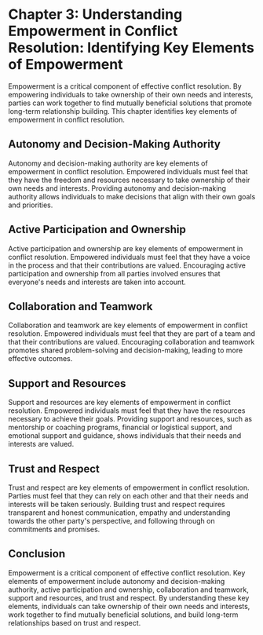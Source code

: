 Chapter 3: Understanding Empowerment in Conflict Resolution: Identifying Key Elements of Empowerment
====================================================================================================

Empowerment is a critical component of effective conflict resolution. By empowering individuals to take ownership of their own needs and interests, parties can work together to find mutually beneficial solutions that promote long-term relationship building. This chapter identifies key elements of empowerment in conflict resolution.

Autonomy and Decision-Making Authority
--------------------------------------

Autonomy and decision-making authority are key elements of empowerment in conflict resolution. Empowered individuals must feel that they have the freedom and resources necessary to take ownership of their own needs and interests. Providing autonomy and decision-making authority allows individuals to make decisions that align with their own goals and priorities.

Active Participation and Ownership
----------------------------------

Active participation and ownership are key elements of empowerment in conflict resolution. Empowered individuals must feel that they have a voice in the process and that their contributions are valued. Encouraging active participation and ownership from all parties involved ensures that everyone's needs and interests are taken into account.

Collaboration and Teamwork
--------------------------

Collaboration and teamwork are key elements of empowerment in conflict resolution. Empowered individuals must feel that they are part of a team and that their contributions are valued. Encouraging collaboration and teamwork promotes shared problem-solving and decision-making, leading to more effective outcomes.

Support and Resources
---------------------

Support and resources are key elements of empowerment in conflict resolution. Empowered individuals must feel that they have the resources necessary to achieve their goals. Providing support and resources, such as mentorship or coaching programs, financial or logistical support, and emotional support and guidance, shows individuals that their needs and interests are valued.

Trust and Respect
-----------------

Trust and respect are key elements of empowerment in conflict resolution. Parties must feel that they can rely on each other and that their needs and interests will be taken seriously. Building trust and respect requires transparent and honest communication, empathy and understanding towards the other party's perspective, and following through on commitments and promises.

Conclusion
----------

Empowerment is a critical component of effective conflict resolution. Key elements of empowerment include autonomy and decision-making authority, active participation and ownership, collaboration and teamwork, support and resources, and trust and respect. By understanding these key elements, individuals can take ownership of their own needs and interests, work together to find mutually beneficial solutions, and build long-term relationships based on trust and respect.
